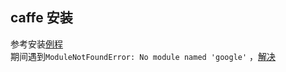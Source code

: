 ## caffe 安装
参考安装[例程](https://blog.csdn.net/CAU_Ayao/article/details/83536320#1__18)  
期间遇到`ModuleNotFoundError: No module named 'google'` ，[解决](https://blog.csdn.net/weixin_36670529/article/details/111351520)  
